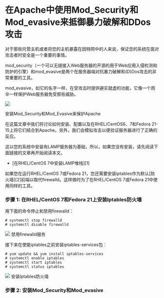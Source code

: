 在Apache中使用Mod_Security和Mod_evasive来抵御暴力破解和DDos攻击
================================================================================
对于那些托管主机或者将您的主机暴露在因特网中的人来说，保证您的系统在面对攻击者时安全是一个重要的事情。

mod_security（一个可以无缝接入Web服务器的开源的用于Web应用入侵检测和防护的引擎）和mod_evasive是两个在服务器端对抗暴力破解和(D)Dos攻击的非常重要的工具。

mod_evasive，如它的名字一样，在受攻击时提供避实就虚的功能，它像一个雨伞一样保护Web服务器免受那些威胁。

![](http://www.tecmint.com/wp-content/uploads/2012/06/Install-Mod_Security-Mod_evasive-in-CentOS.jpg)

安装Mod_Security和Mod_Evasive来保护Apache

在这篇文章中我们将讨论如何安装、配置以及在RHEL/CentOS6、7和Fedora 21-15上将它们结合到Apache。另外，我们会模拟攻击以便验证服务器进行了正确的反应。

这以您的系统中安装有LAMP服务器为基础，所以，如果您没有安装，请先阅读下面链接的文章再开始阅读本文。

- [在RHEL/CentOS 7中安装LAMP堆栈][1]

如果您在运行RHEL/CentOS 7或Fedora 21，您还需要安装iptables作为默认[防火墙][2]前端以取代firewalld。这样做时为了在RHEL/CentOS 7或Fedora 21中使用同样的工具。

### 步骤 1: 在RHEL/CentOS 7和Fedora 21上安装Iptables防火墙 ###

用下面的命令停止和禁用firewalld：

    # systemctl stop firewalld
    # systemctl disable firewalld

![](http://www.tecmint.com/wp-content/uploads/2012/06/Disable-Firewalld-Service.png)
禁用firewalld服务

接下来在使能iptables之前安装iptables-services包：

    # yum update && yum install iptables-services
    # systemctl enable iptables
    # systemctl start iptables
    # systemctl status iptables

![](http://www.tecmint.com/wp-content/uploads/2012/06/Install-Iptables-Firewall.png)
安装Iptables防火墙

### 步骤 2: 安装Mod_Security和Mod_evasive ###




